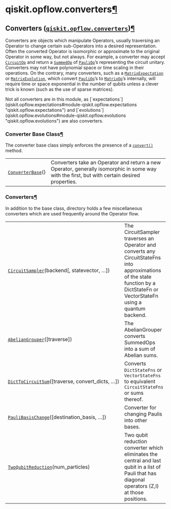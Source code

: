 <span id="qiskit-opflow-converters" />

# qiskit.opflow\.converters[¶](#module-qiskit.opflow.converters "Permalink to this headline")

## Converters ([`qiskit.opflow.converters`](#module-qiskit.opflow.converters "qiskit.opflow.converters"))[¶](#converters-qiskit-opflow-converters "Permalink to this headline")

Converters are objects which manipulate Operators, usually traversing an Operator to change certain sub-Operators into a desired representation. Often the converted Operator is isomorphic or approximate to the original Operator in some way, but not always. For example, a converter may accept [`CircuitOp`](qiskit.opflow.primitive_ops.CircuitOp#qiskit.opflow.primitive_ops.CircuitOp "qiskit.opflow.primitive_ops.CircuitOp") and return a [`SummedOp`](qiskit.opflow.list_ops.SummedOp#qiskit.opflow.list_ops.SummedOp "qiskit.opflow.list_ops.SummedOp") of [`PauliOp`](qiskit.opflow.primitive_ops.PauliOp#qiskit.opflow.primitive_ops.PauliOp "qiskit.opflow.primitive_ops.PauliOp")’s representing the circuit unitary. Converters may not have polynomial space or time scaling in their operations. On the contrary, many converters, such as a [`MatrixExpectation`](qiskit.opflow.expectations.MatrixExpectation#qiskit.opflow.expectations.MatrixExpectation "qiskit.opflow.expectations.MatrixExpectation") or [`MatrixEvolution`](qiskit.opflow.evolutions.MatrixEvolution#qiskit.opflow.evolutions.MatrixEvolution "qiskit.opflow.evolutions.MatrixEvolution"), which convert [`PauliOp`](qiskit.opflow.primitive_ops.PauliOp#qiskit.opflow.primitive_ops.PauliOp "qiskit.opflow.primitive_ops.PauliOp")’s to [`MatrixOp`](qiskit.opflow.primitive_ops.MatrixOp#qiskit.opflow.primitive_ops.MatrixOp "qiskit.opflow.primitive_ops.MatrixOp")’s internally, will require time or space exponential in the number of qubits unless a clever trick is known (such as the use of sparse matrices).

<Admonition title="Note" type="note">
  Not all converters are in this module, as [`expectations`](qiskit.opflow.expectations#module-qiskit.opflow.expectations "qiskit.opflow.expectations") and [`evolutions`](qiskit.opflow.evolutions#module-qiskit.opflow.evolutions "qiskit.opflow.evolutions") are also converters.
</Admonition>

### Converter Base Class[¶](#converter-base-class "Permalink to this headline")

The converter base class simply enforces the presence of a [`convert()`](qiskit.opflow.converters.ConverterBase.convert#qiskit.opflow.converters.ConverterBase.convert "qiskit.opflow.converters.ConverterBase.convert") method.

|                                                                                                                                             |                                                                                                                                              |
| ------------------------------------------------------------------------------------------------------------------------------------------- | -------------------------------------------------------------------------------------------------------------------------------------------- |
| [`ConverterBase`](qiskit.opflow.converters.ConverterBase#qiskit.opflow.converters.ConverterBase "qiskit.opflow.converters.ConverterBase")() | Converters take an Operator and return a new Operator, generally isomorphic in some way with the first, but with certain desired properties. |

### Converters[¶](#converters "Permalink to this headline")

In addition to the base class, directory holds a few miscellaneous converters which are used frequently around the Operator flow.

|                                                                                                                                                                                       |                                                                                                                                                                                |
| ------------------------------------------------------------------------------------------------------------------------------------------------------------------------------------- | ------------------------------------------------------------------------------------------------------------------------------------------------------------------------------ |
| [`CircuitSampler`](qiskit.opflow.converters.CircuitSampler#qiskit.opflow.converters.CircuitSampler "qiskit.opflow.converters.CircuitSampler")(backend\[, statevector, …])             | The CircuitSampler traverses an Operator and converts any CircuitStateFns into approximations of the state function by a DictStateFn or VectorStateFn using a quantum backend. |
| [`AbelianGrouper`](qiskit.opflow.converters.AbelianGrouper#qiskit.opflow.converters.AbelianGrouper "qiskit.opflow.converters.AbelianGrouper")(\[traverse])                            | The AbelianGrouper converts SummedOps into a sum of Abelian sums.                                                                                                              |
| [`DictToCircuitSum`](qiskit.opflow.converters.DictToCircuitSum#qiskit.opflow.converters.DictToCircuitSum "qiskit.opflow.converters.DictToCircuitSum")(\[traverse, convert\_dicts, …]) | Converts `DictStateFns` or `VectorStateFns` to equivalent `CircuitStateFns` or sums thereof.                                                                                   |
| [`PauliBasisChange`](qiskit.opflow.converters.PauliBasisChange#qiskit.opflow.converters.PauliBasisChange "qiskit.opflow.converters.PauliBasisChange")(\[destination\_basis, …])       | Converter for changing Paulis into other bases.                                                                                                                                |
| [`TwoQubitReduction`](qiskit.opflow.converters.TwoQubitReduction#qiskit.opflow.converters.TwoQubitReduction "qiskit.opflow.converters.TwoQubitReduction")(num\_particles)             | Two qubit reduction converter which eliminates the central and last qubit in a list of Pauli that has diagonal operators (Z,I) at those positions.                             |
